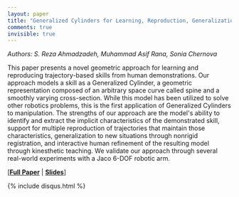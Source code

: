 ```yaml
---
layout: paper
title: "Generalized Cylinders for Learning, Reproduction, Generalization, and Refinement of Robot Skills"
comments: true
invisible: true
---
```


<p class="text-left"><i>Authors: S. Reza Ahmadzadeh, Muhammad Asif Rana, Sonia Chernova</i></p>

This paper presents a novel geometric approach for learning and reproducing trajectory-based skills from human demonstrations. Our approach models a skill as a Generalized Cylinder, a geometric representation composed of an arbitrary space curve called spine and a smoothly varying cross-section.  While this model has been utilized to solve other robotics problems, this is the first application of Generalized Cylinders to manipulation.  The strengths of our approach are the model's ability to identify and extract the implicit characteristics of the demonstrated skill, support for multiple reproduction of trajectories that maintain those characteristics, generalization to new situations through nonrigid registration, and interactive human refinement of the resulting model through kinesthetic teaching.  We validate our approach through several real-world experiments with a Jaco 6-DOF robotic arm.

[<b><a href="/static/papers/35.pdf">Full Paper</a></b> | <b><a href="/static/slides/35.mp4">Slides</a></b>]

{% include disqus.html %}